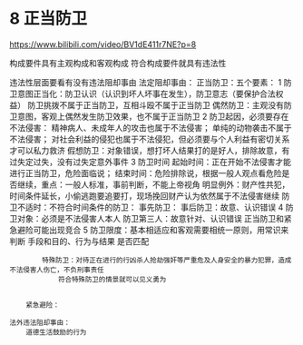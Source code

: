 # 8 正当防卫

https://www.bilibili.com/video/BV1dE411r7NE?p=8

构成要件具有主观构成和客观构成
符合构成要件就具有违法性

违法性层面要看有没有违法阻却事由
	法定阻却事由：
		正当防卫：五个要素：
			1 防卫意图正当化：防卫认识（认识到坏人坏事在发生），防卫意志（要保护合法权益）
				防卫挑拨不属于正当防卫，互相斗殴不属于正当防卫
				偶然防卫：主观没有防卫意图，客观上偶然发生防卫效果，也不属于正当防卫
			2 防卫起因，必须要存在不法侵害：
				精神病人、未成年人的攻击也属于不法侵害；
				单纯的动物袭击不属于不法侵害；
				对社会利益的侵犯也属于不法侵犯，但必须要与个人利益有密切关系才可以私力救济
				假想防卫：对象错误，想打坏人结果打的是好人，排除故意，有过失定过失，没有过失定意外事件
			3 防卫时间
				起始时间：正在开始不法侵害才能进行正当防卫，危险面临说；
				结束时间：危险排除说，根据一般人观点看危险是否继续，重点：一般人标准，事前判断，不能上帝视角
					明显例外：财产性共犯，时间条件延长，小偷逃跑要追要打，现场挽回财产认为依然属于不法侵害继续
				防卫不适时：不符合时间条件的防卫：
					事先防卫：
					事后防卫：故意、认识错误
			4 防卫对象：必须是不法侵害人本人
				防卫第三人：故意针对、认识错误
				正当防卫和紧急避险可能出现竞合
			5 防卫限度：基本相适应和客观需要相统一原则，用常识来判断 手段和目的、行为与结果 是否匹配
			
			特殊防卫：对待正在进行的行凶杀人抢劫强奸等严重危及人身安全的暴力犯罪，造成不法侵害人伤亡，不负刑事责任
				符合特殊防卫的情景就可以见义勇为
				 
			
		紧急避险：
		
	法外违法阻却事由：
		道德生活鼓励的行为





